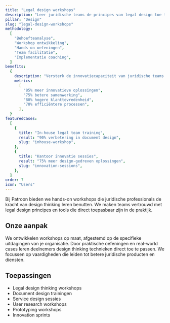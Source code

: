 ```yaml
---
title: "Legal design workshops"
description: "Leer juridische teams de principes van legal design toe te passen in hun dagelijkse werk"
pillar: "Design"
slug: "legal-design-workshops"
methodology:
  [
    "Behoefteanalyse",
    "Workshop ontwikkeling",
    "Hands-on oefeningen",
    "Team facilitatie",
    "Implementatie coaching",
  ]
benefits:
  {
    description: "Versterk de innovatiecapaciteit van juridische teams met 70% door praktische legal design training",
    metrics:
      [
        "85% meer innovatieve oplossingen",
        "75% betere samenwerking",
        "80% hogere klanttevredenheid",
        "70% efficiëntere processen",
      ],
  }
featuredCases:
  [
    {
      title: "In-house legal team training",
      result: "90% verbetering in document design",
      slug: "inhouse-workshop",
    },
    {
      title: "Kantoor innovatie sessies",
      result: "75% meer design-gedreven oplossingen",
      slug: "innovation-sessions",
    },
  ]
order: 7
icon: "Users"
---
```


Bij Patroon bieden we hands-on workshops die juridische professionals de kracht van design thinking leren benutten. We maken teams vertrouwd met legal design principes en tools die direct toepasbaar zijn in de praktijk.

## Onze aanpak

We ontwikkelen workshops op maat, afgestemd op de specifieke uitdagingen van je organisatie. Door praktische oefeningen en real-world cases leren deelnemers design thinking technieken direct toe te passen. We focussen op vaardigheden die leiden tot betere juridische producten en diensten.

## Toepassingen

- Legal design thinking workshops
- Document design trainingen
- Service design sessies
- User research workshops
- Prototyping workshops
- Innovation sprints

